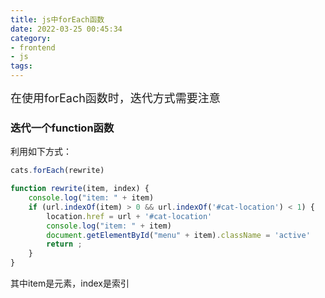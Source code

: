 ```yaml
---
title: js中forEach函数
date: 2022-03-25 00:45:34
category:
- frontend
- js
tags:
---
```


<font size=4>
在使用forEach函数时，迭代方式需要注意
</font>

### 迭代一个function函数
利用如下方式：
```js
cats.forEach(rewrite)

function rewrite(item, index) {
    console.log("item: " + item)
    if (url.indexOf(item) > 0 && url.indexOf('#cat-location') < 1) {
        location.href = url + '#cat-location'
        console.log("item: " + item)
        document.getElementById("menu" + item).className = 'active'
        return ;
    }
}
```
其中item是元素，index是索引
